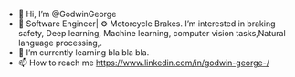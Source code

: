 - 👋 Hi, I’m @GodwinGeorge
- 👀 Software Engineer| ⚙️ Motorcycle Brakes. I’m interested in braking safety, Deep learning, Machine learning, computer vision tasks,Natural language processing,.
- 🌱 I’m currently learning bla bla bla.
- 📫 How to reach me https://www.linkedin.com/in/godwin-george-/

<!---
GodwinGeorge/GodwinGeorge is a ✨ special ✨ repository because its `README.md` (this file) appears on your GitHub profile.
You can click the Preview link to take a look at your changes.
--->
